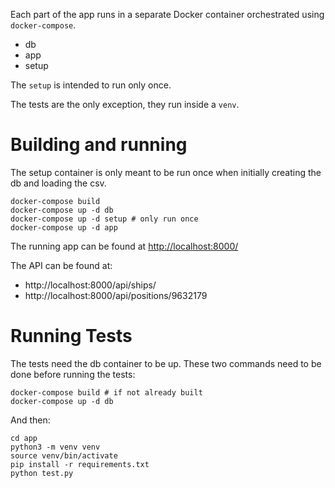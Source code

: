 Each part of the app runs in a separate Docker container
orchestrated using `docker-compose`.

- db
- app
- setup

The `setup` is intended to run only once.

The tests are the only exception, they run inside a `venv`.

# Building and running

The setup container is only meant to be run once when initially
creating the db and loading the csv.

    docker-compose build
    docker-compose up -d db
    docker-compose up -d setup # only run once
    docker-compose up -d app

The running app can be found at <http://localhost:8000/>

The API can be found at:

- http://localhost:8000/api/ships/
- http://localhost:8000/api/positions/9632179

# Running Tests

The tests need the db container to be up.
These two commands need to be done before running the tests:

    docker-compose build # if not already built
    docker-compose up -d db

And then:

    cd app
    python3 -m venv venv
    source venv/bin/activate
    pip install -r requirements.txt
    python test.py
